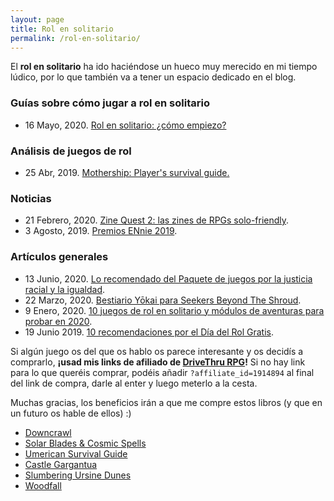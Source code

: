 ```yaml
---
layout: page
title: Rol en solitario
permalink: /rol-en-solitario/
---
```


El **rol en solitario** ha ido haciéndose un hueco muy merecido en mi tiempo
lúdico, por lo que también va a tener un espacio dedicado en el blog.


### Guías sobre cómo jugar a rol en solitario

* 16 Mayo, 2020. [Rol en solitario: ¿cómo
  empiezo?]({{site.baseurl}}/2020/05/16/rol-en-solitario-como-empiezo/)

### Análisis de juegos de rol

* 25 Abr, 2019. [Mothership: Player's survival
  guide.]({{site.baseurl}}/2019/04/25/rol-mothership/)


### Noticias

* 21 Febrero, 2020. [Zine Quest 2: las zines de RPGs
  solo-friendly]({{site.baseurl}}/2020/02/21/rol-zinequest-2/).
* 3 Agosto, 2019. [Premios ENnie
  2019]({{site.baseurl}}/2019/08/03/noticias-ennie-awards/).


### Artículos generales

* 13 Junio, 2020. [Lo recomendado del Paquete de juegos por la justicia
  racial y la
  igualdad]({{site.baseurl}}/2020/06/13/rol-bundle-for-racial-justice-and-equality/).
* 22 Marzo, 2020. [Bestiario Yōkai para Seekers Beyond The
  Shroud]({{site.baseurl}}/2020/03/22/rol-bestiario-yokai-para-seekers/).
* 9 Enero, 2020. [10 juegos de rol en solitario y módulos de aventuras para
  probar en
  2020]({{site.baseurl}}/2020/01/09/rol-10-juegos-aventuras-para-2020/).
* 19 Junio 2019. [10 recomendaciones por el Día del Rol
  Gratis]({{site.baseurl}}/2019/06/16/rol-recomendaciones-dia-rol-gratis/). 



Si algún juego os del que os hablo os parece interesante y os decidís a
comprarlo, **¡usad mis links de afiliado de [DriveThru
RPG](https://www.drivethrurpg.com/?affiliate_id=1914894)!** Si no hay link
para lo que queréis comprar, podéis añadir ``?affiliate_id=1914894`` al final
del link de compra, darle al enter y luego meterlo a la cesta.

Muchas gracias, los beneficios irán a que me compre estos libros (y que en un
futuro os hable de ellos) :) 

* [Downcrawl](https://www.drivethrurpg.com/product/278571/Downcrawl?affiliate_id=1914894)
* [Solar Blades & Cosmic Spells](https://www.drivethrurpg.com/product/260378/Solar-Blades--Cosmic-Spells?affiliate_id=1914894)
* [Umerican Survival
  Guide](https://www.drivethrurpg.com/product/223269/Umerican-Survival-Guide-Chase-cover-DCC?affiliate_id=1914894)
* [Castle
  Gargantua](https://www.drivethrurpg.com/product/149190/Castle-Gargantu?affiliate_id=1914894)
* [Slumbering Ursine
  Dunes](https://www.drivethrurpg.com/product/140450/Slumbering-Ursine-Dunes?affiliate_id=1914894)
* [Woodfall](https://www.drivethrurpg.com/product/258469/Woodfall?affiliate_id=1914894)
